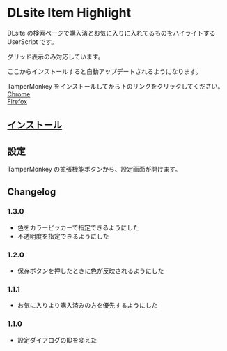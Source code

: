# DLsite Item Highlight

DLsite の検索ページで購入済とお気に入りに入れてるものをハイライトする UserScript です。

グリッド表示のみ対応しています。

ここからインストールすると自動アップデートされるようになります。

TamperMonkey をインストールしてから下のリンクをクリックしてください。  
[Chrome](https://chrome.google.com/webstore/detail/tampermonkey/dhdgffkkebhmkfjojejmpbldmpobfkfo?hl=ja)  
[Firefox](https://addons.mozilla.org/ja/firefox/addon/tampermonkey/)

## [インストール](https://raw.githubusercontent.com/kabo2468/user-css-script/master/DLsiteItemHighlight/dlsite-item-highlight.user.js)

## 設定

TamperMonkey の拡張機能ボタンから、設定画面が開けます。

## Changelog

### 1.3.0

- 色をカラーピッカーで指定できるようにした
- 不透明度を指定できるようにした

### 1.2.0

- 保存ボタンを押したときに色が反映されるようにした

### 1.1.1

- お気に入りより購入済みの方を優先するようにした

### 1.1.0

- 設定ダイアログのIDを変えた
